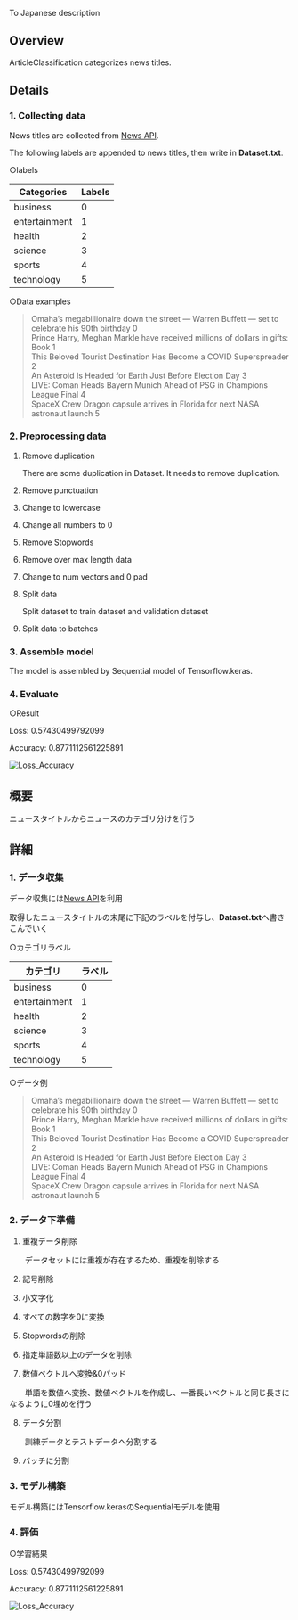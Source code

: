 To Japanese description

## Overview

ArticleClassification categorizes news titles.

## Details

### 1. Collecting data

News titles are collected from [News API](https://newsapi.org/).

The following labels are appended to news titles, then write in **Dataset.txt**.

○labels

|Categories|Labels|
|--------|------|
|business|0|
|entertainment|1|
|health|2|
|science|3|
|sports|4|
|technology|5|

○Data examples

> Omaha’s megabillionaire down the street — Warren Buffett — set to celebrate his 90th birthday 0<br>
Prince Harry, Meghan Markle have received millions of dollars in gifts: Book 1<br>
This Beloved Tourist Destination Has Become a COVID Superspreader 2<br>
An Asteroid Is Headed for Earth Just Before Election Day 3<br>
LIVE: Coman Heads Bayern Munich Ahead of PSG in Champions League Final 4<br>
SpaceX Crew Dragon capsule arrives in Florida for next NASA astronaut launch 5<br>


### 2. Preprocessing data

1. Remove duplication

   There are some duplication in Dataset. It needs to remove duplication.

2. Remove punctuation

3. Change to lowercase

4. Change all numbers to 0

5. Remove Stopwords

6. Remove over max length data

7. Change to num vectors and 0 pad

8. Split data

   Split dataset to train dataset and validation dataset

9. Split data to batches

### 3. Assemble model

The model is assembled by Sequential model of Tensorflow.keras.

### 4. Evaluate

○Result

Loss: 0.57430499792099

Accuracy: 0.8771112561225891

![Loss_Accuracy](https://user-images.githubusercontent.com/69742531/96570950-eb659780-1305-11eb-8939-ecca360ce4f6.png)


## 概要

ニュースタイトルからニュースのカテゴリ分けを行う

## 詳細

### 1. データ収集

データ収集には[News API](https://newsapi.org/)を利用

取得したニュースタイトルの末尾に下記のラベルを付与し、**Dataset.txt**へ書きこんでいく

○カテゴリラベル

|カテゴリ|ラベル|
|--------|------|
|business|0|
|entertainment|1|
|health|2|
|science|3|
|sports|4|
|technology|5|

○データ例

> Omaha’s megabillionaire down the street — Warren Buffett — set to celebrate his 90th birthday 0<br>
Prince Harry, Meghan Markle have received millions of dollars in gifts: Book 1<br>
This Beloved Tourist Destination Has Become a COVID Superspreader 2<br>
An Asteroid Is Headed for Earth Just Before Election Day 3<br>
LIVE: Coman Heads Bayern Munich Ahead of PSG in Champions League Final 4<br>
SpaceX Crew Dragon capsule arrives in Florida for next NASA astronaut launch 5<br>


### 2. データ下準備

1. 重複データ削除

　　データセットには重複が存在するため、重複を削除する

2. 記号削除

3. 小文字化

4. すべての数字を0に変換

5. Stopwordsの削除

6. 指定単語数以上のデータを削除

7. 数値ベクトルへ変換&0パッド

　　単語を数値へ変換、数値ベクトルを作成し、一番長いベクトルと同じ長さになるように0埋めを行う

8. データ分割

　　訓練データとテストデータへ分割する

9. バッチに分割

### 3. モデル構築

モデル構築にはTensorflow.kerasのSequentialモデルを使用

### 4. 評価

○学習結果

Loss: 0.57430499792099

Accuracy: 0.8771112561225891

![Loss_Accuracy](https://user-images.githubusercontent.com/69742531/96570950-eb659780-1305-11eb-8939-ecca360ce4f6.png)
